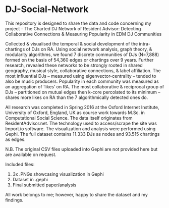 # DJ-Social-Network

This repository is designed to share the data and code concerning my project -
The Charted DJ Network of Resident Advisor: Detecting Collaborative Connections & Measuring Popularity in EDM DJ Communities 

Collected & visualised the temporal & social development of the intra-chartings of DJs on RA. Using social network analysis, graph theory, & modularity algorithms, we found 7 discrete communities of DJs (N=7,888) formed on the basis of 54,360 edges or chartings over 9 years. Further research, revealed these networks to be strongly rooted in shared geography, musical style, collaborative connections, & label affiliation. The most influential DJs – measured using eigenvector-centrality – tended to also be music producers. Popularity in each community was measured as an aggregation of ‘likes’ on RA. The most collaborative & reciprocal group of DJs – partitioned on mutual edges then k-core percolated to its minimum – shares more likes on RA than the 7 algorithmically detected ones do.

All research was completed in Spring 2016 at the Oxford Internet Institute, University of Oxford, England, UK as course work towards M.Sc. in Computational Social Science. The data itself originates from ResidentAdvisor.net. The technology used to access/scrape the site was Import.io software. The visualization and analysis were performed using Gephi. The full dataset contains 11.333 DJs as nodes and 93.515 chartings as edges. 

N.B. The original CSV files uploaded into Gephi are not provided here but are available on request. 

Included files:
1. 3x .PNGs showcasing visualization in Gephi
2. Dataset in .gephi  
3. Final submitted paper/analysis

All work belongs to me; however, happy to share the dataset and my findings. 
